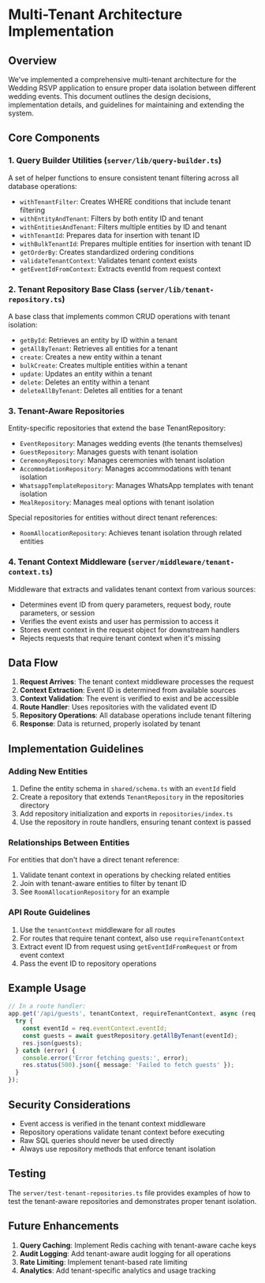# Multi-Tenant Architecture Implementation

## Overview

We've implemented a comprehensive multi-tenant architecture for the Wedding RSVP application to ensure proper data isolation between different wedding events. This document outlines the design decisions, implementation details, and guidelines for maintaining and extending the system.

## Core Components

### 1. Query Builder Utilities (`server/lib/query-builder.ts`)

A set of helper functions to ensure consistent tenant filtering across all database operations:

- `withTenantFilter`: Creates WHERE conditions that include tenant filtering
- `withEntityAndTenant`: Filters by both entity ID and tenant
- `withEntitiesAndTenant`: Filters multiple entities by ID and tenant
- `withTenantId`: Prepares data for insertion with tenant ID
- `withBulkTenantId`: Prepares multiple entities for insertion with tenant ID
- `getOrderBy`: Creates standardized ordering conditions
- `validateTenantContext`: Validates tenant context exists
- `getEventIdFromContext`: Extracts eventId from request context

### 2. Tenant Repository Base Class (`server/lib/tenant-repository.ts`)

A base class that implements common CRUD operations with tenant isolation:

- `getById`: Retrieves an entity by ID within a tenant
- `getAllByTenant`: Retrieves all entities for a tenant
- `create`: Creates a new entity within a tenant
- `bulkCreate`: Creates multiple entities within a tenant
- `update`: Updates an entity within a tenant
- `delete`: Deletes an entity within a tenant
- `deleteAllByTenant`: Deletes all entities for a tenant

### 3. Tenant-Aware Repositories

Entity-specific repositories that extend the base TenantRepository:

- `EventRepository`: Manages wedding events (the tenants themselves)
- `GuestRepository`: Manages guests with tenant isolation
- `CeremonyRepository`: Manages ceremonies with tenant isolation
- `AccommodationRepository`: Manages accommodations with tenant isolation
- `WhatsappTemplateRepository`: Manages WhatsApp templates with tenant isolation
- `MealRepository`: Manages meal options with tenant isolation

Special repositories for entities without direct tenant references:
- `RoomAllocationRepository`: Achieves tenant isolation through related entities

### 4. Tenant Context Middleware (`server/middleware/tenant-context.ts`)

Middleware that extracts and validates tenant context from various sources:

- Determines event ID from query parameters, request body, route parameters, or session
- Verifies the event exists and user has permission to access it
- Stores event context in the request object for downstream handlers
- Rejects requests that require tenant context when it's missing

## Data Flow

1. **Request Arrives**: The tenant context middleware processes the request
2. **Context Extraction**: Event ID is determined from available sources
3. **Context Validation**: The event is verified to exist and be accessible
4. **Route Handler**: Uses repositories with the validated event ID
5. **Repository Operations**: All database operations include tenant filtering
6. **Response**: Data is returned, properly isolated by tenant

## Implementation Guidelines

### Adding New Entities

1. Define the entity schema in `shared/schema.ts` with an `eventId` field
2. Create a repository that extends `TenantRepository` in the repositories directory
3. Add repository initialization and exports in `repositories/index.ts`
4. Use the repository in route handlers, ensuring tenant context is passed

### Relationships Between Entities

For entities that don't have a direct tenant reference:

1. Validate tenant context in operations by checking related entities
2. Join with tenant-aware entities to filter by tenant ID
3. See `RoomAllocationRepository` for an example

### API Route Guidelines

1. Use the `tenantContext` middleware for all routes
2. For routes that require tenant context, also use `requireTenantContext`
3. Extract event ID from request using `getEventIdFromRequest` or from event context
4. Pass the event ID to repository operations

## Example Usage

```typescript
// In a route handler:
app.get('/api/guests', tenantContext, requireTenantContext, async (req, res) => {
  try {
    const eventId = req.eventContext.eventId;
    const guests = await guestRepository.getAllByTenant(eventId);
    res.json(guests);
  } catch (error) {
    console.error('Error fetching guests:', error);
    res.status(500).json({ message: 'Failed to fetch guests' });
  }
});
```

## Security Considerations

- Event access is verified in the tenant context middleware
- Repository operations validate tenant context before executing
- Raw SQL queries should never be used directly
- Always use repository methods that enforce tenant isolation

## Testing

The `server/test-tenant-repositories.ts` file provides examples of how to test the tenant-aware repositories and demonstrates proper tenant isolation.

## Future Enhancements

1. **Query Caching**: Implement Redis caching with tenant-aware cache keys
2. **Audit Logging**: Add tenant-aware audit logging for all operations
3. **Rate Limiting**: Implement tenant-based rate limiting
4. **Analytics**: Add tenant-specific analytics and usage tracking